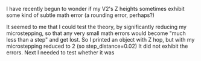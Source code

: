 I have recently begun to wonder if my V2's Z heights sometimes exhibit some kind of subtle math error (a rounding error, perhaps?)


It seemed to me that I could test the theory, by significantly reducing my microstepping, so that any very small math errors would become "much less than a step" and get lost.
So I printed an object with Z hop, but with my microstepping reduced to 2 (so step_distance=0.02)  It did not exhibit the errors.
Next I needed to test whether it was 
